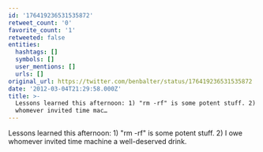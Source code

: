 ```yaml
---
id: '176419236531535872'
retweet_count: '0'
favorite_count: '1'
retweeted: false
entities:
  hashtags: []
  symbols: []
  user_mentions: []
  urls: []
original_url: https://twitter.com/benbalter/status/176419236531535872
date: '2012-03-04T21:29:58.000Z'
title: >-
  Lessons learned this afternoon: 1) "rm -rf" is some potent stuff. 2) I owe
  whomever invited time mac…
---
```


Lessons learned this afternoon: 1) "rm -rf" is some potent stuff. 2) I owe whomever invited time machine a well-deserved drink.